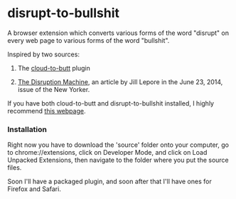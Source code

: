disrupt-to-bullshit
===================

A browser extension which converts various forms of the word "disrupt" on every web page to various forms of the word "bullshit".

Inspired by two sources:

1. The [cloud-to-butt](https://github.com/hank/cloud-to-butt) plugin

2. [The Disruption Machine](http://www.newyorker.com/reporting/2014/06/23/140623fa_fact_lepore), an article by Jill Lepore in the June 23, 2014, issue of the New Yorker.

If you have both cloud-to-butt and disrupt-to-bullshit installed, I highly recommend [this webpage](http://www.forbes.com/sites/gregsatell/2014/01/05/why-the-cloud-just-might-be-the-most-disruptive-technology-ever/).


### Installation

Right now you have to download the 'source' folder onto your computer, go to chrome://extensions, click on Developer Mode, and click on Load Unpacked Extensions, then navigate to the folder where you put the source files.

Soon I'll have a packaged plugin, and soon after that I'll have ones for Firefox and Safari.
